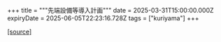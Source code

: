 +++
title = """先端設備等導入計画"""
date = 2025-03-31T15:00:00.000Z
expiryDate = 2025-06-05T22:23:16.728Z
tags = ["kuriyama"]
+++


[[source]](https://www.town.kuriyama.hokkaido.jp/soshiki/51/95.html)
